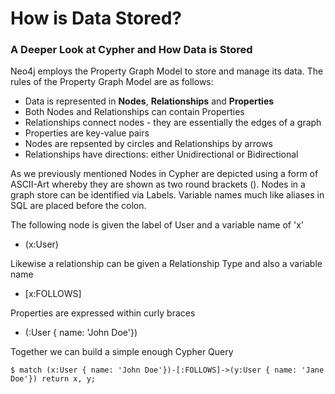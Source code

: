 # How is Data Stored? 

### A Deeper Look at Cypher and How Data is Stored

Neo4j employs the Property Graph Model to store and manage its data. The rules of the Property Graph Model are as follows: 

- Data is represented in **Nodes**, **Relationships** and **Properties**
- Both Nodes and Relationships can contain Properties
- Relationships connect nodes - they are essentially the edges of a graph
- Properties are key-value pairs
- Nodes are repsented by circles and Relationships by arrows
- Relationships have directions: either Unidirectional or Bidirectional

As we previously mentioned Nodes in Cypher are depicted using a form of ASCII-Art whereby they are shown as two round brackets (). Nodes in a graph store can be identified via Labels. Variable names much like aliases in SQL are placed before the colon.

The following node is given the label of User and a variable name of 'x'
- (x:User)

Likewise a relationship can be given a Relationship Type and also a variable name
- [x:FOLLOWS]

Properties are expressed within curly braces
- (:User { name: 'John Doe'})

Together we can build a simple enough Cypher Query

    $ match (x:User { name: 'John Doe'})-[:FOLLOWS]->(y:User { name: 'Jane Doe'}) return x, y;